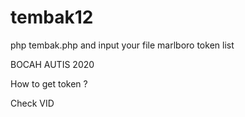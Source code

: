 # tembak12
php tembak.php and input your file marlboro token list 

BOCAH AUTIS 2020 

How to get token ?

Check VID
